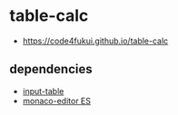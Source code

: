 # table-calc
 
- https://code4fukui.github.io/table-calc

## dependencies

- [input-table](https://github.com/code4fukui/input-table/)
- [monaco-editor ES](https://github.com/code4fukui/monaco-editor/)
